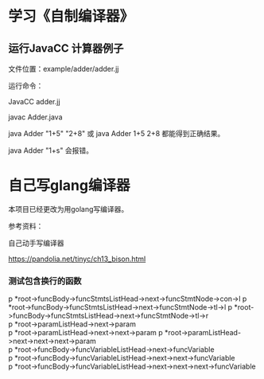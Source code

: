 # 学习《自制编译器》

## 运行JavaCC 计算器例子

文件位置：example/adder/adder.jj

运行命令：

JavaCC adder.jj

javac Adder.java

java Adder "1+5" "2+8" 或 java Adder 1+5 2+8 都能得到正确结果。

java Adder "1+s" 会报错。

自己写glang编译器
==========================
本项目已经更改为用golang写编译器。

参考资料：

自己动手写编译器

https://pandolia.net/tinyc/ch13_bison.html

### 测试包含换行的函数

p  *root->funcBody->funcStmtsListHead->next->funcStmtNode->con->l
p  *root->funcBody->funcStmtsListHead->next->funcStmtNode->tl->l
p  *root->funcBody->funcStmtsListHead->next->funcStmtNode->tl->r   
p  *root->paramListHead->next->param  
p  *root->paramListHead->next->next->param 
p  *root->paramListHead->next->next->next->param     
p *root->funcBody->funcVariableListHead->next->funcVariable    
p  *root->funcBody->funcVariableListHead->next->next->funcVariable  
p  *root->funcBody->funcVariableListHead->next->next->next->funcVariable
